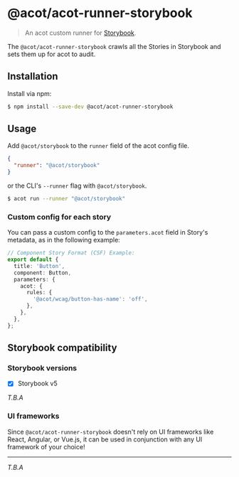 # @acot/acot-runner-storybook

> An acot custom runner for [Storybook](https://github.com/storybookjs/storybook).

The `@acot/acot-runner-storybook` crawls all the Stories in Storybook and sets them up for acot to audit.

## Installation

Install via npm:

```bash
$ npm install --save-dev @acot/acot-runner-storybook
```

## Usage

Add `@acot/storybook` to the `runner` field of the acot config file.

```json
{
  "runner": "@acot/storybook"
}
```

or the CLI's `--runner` flag with `@acot/storybook`.

```bash
$ acot run --runner "@acot/storybook"
```

### Custom config for each story

You can pass a custom config to the `parameters.acot` field in Story's metadata, as in the following example:

```typescript
// Component Story Format (CSF) Example:
export default {
  title: 'Button',
  component: Button,
  parameters: {
    acot: {
      rules: {
        '@acot/wcag/button-has-name': 'off',
      },
    },
  },
};
```

## Storybook compatibility

### Storybook versions

- [x] Storybook v5

_T.B.A_

### UI frameworks

Since `@acot/acot-runner-storybook` doesn't rely on UI frameworks like React, Angular, or Vue.js, it can be used in conjunction with any UI framework of your choice!

---

_T.B.A_
